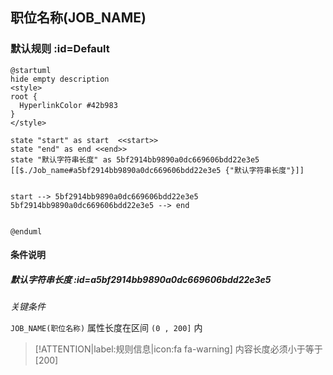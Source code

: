 ## 职位名称(JOB_NAME) <!-- {docsify-ignore-all} -->

   

### 默认规则 :id=Default

```plantuml
@startuml
hide empty description
<style>
root {
  HyperlinkColor #42b983
}
</style>

state "start" as start  <<start>>
state "end" as end <<end>>
state "默认字符串长度" as 5bf2914bb9890a0dc669606bdd22e3e5 [[$./Job_name#a5bf2914bb9890a0dc669606bdd22e3e5 {"默认字符串长度"}]]


start --> 5bf2914bb9890a0dc669606bdd22e3e5 
5bf2914bb9890a0dc669606bdd22e3e5 --> end 


@enduml
```

#### 条件说明

##### 默认字符串长度 :id=a5bf2914bb9890a0dc669606bdd22e3e5


*关键条件*


`JOB_NAME(职位名称)` 属性长度在区间 `(0 , 200]` 内

> [!ATTENTION|label:规则信息|icon:fa fa-warning]
> 内容长度必须小于等于[200]








